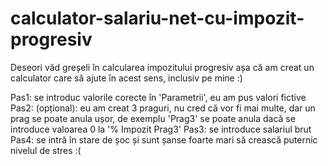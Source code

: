 # calculator-salariu-net-cu-impozit-progresiv

Deseori văd greșeli în calcularea impozitului progresiv așa că am creat un calculator care să ajute în acest sens, inclusiv pe mine :) 

Pas1: se introduc valorile corecte în 'Parametrii', eu am pus valori fictive
Pas2: (opțional): eu am creat 3 praguri, nu cred că vor fi mai multe, dar un prag se poate anula ușor, de exemplu 'Prag3' se poate anula dacă se introduce valoarea 0 la '% Impozit Prag3'
Pas3: se introduce salariul brut
Pas4: se intră în stare de șoc și sunt șanse foarte mari să crească puternic nivelul de stres :(

